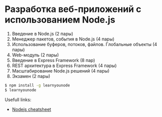 # Разработка веб-приложений с использованием Node.js

1. Введение в Node.js (2 пары)
2. Менеджер пакетов, события в Node.js (4 пары)
3. Использование буферов, потоков, файлов. Глобальные объекты (4 пары)
4. Web-модуль (2 пары)
5. Введение в Express Framework (8 пар)
6. REST архитектура в Express Framework (4 пары)
7. Масштабирование Node.js решений (4 пары)
8. Экзамен (2 пары)


```cmd
$ npm install -g learnyounode
$ learnyounode
```

Usefull links:

* [Nodejs cheatsheet](https://github.com/LeCoupa/awesome-cheatsheets/blob/master/backend/node.js)